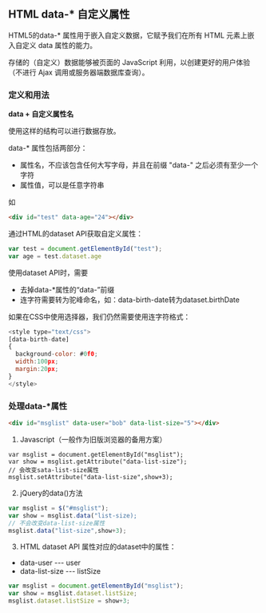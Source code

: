## HTML data-* 自定义属性
HTML5的data-* 属性用于嵌入自定义数据，它赋予我们在所有 HTML 元素上嵌入自定义 data 属性的能力。

存储的（自定义）数据能够被页面的 JavaScript 利用，以创建更好的用户体验（不进行 Ajax 调用或服务器端数据库查询）。
### 定义和用法

**data + 自定义属性名**

使用这样的结构可以进行数据存放。

data-* 属性包括两部分：
- 属性名，不应该包含任何大写字母，并且在前缀 "data-" 之后必须有至少一个字符
- 属性值，可以是任意字符串

如
```html
<div id="test" data-age="24"></div>
```
通过HTML的dataset API获取自定义属性：
```javascript
var test = document.getElementById("test");
var age = test.dataset.age
```
使用dataset API时，需要
- 去掉data-*属性的“data-”前缀
- 连字符需要转为驼峰命名，如：data-birth-date转为dataset.birthDate

如果在CSS中使用选择器，我们仍然需要使用连字符格式：
```javascript
<style type="text/css">
[data-birth-date]
{ 
  background-color: #0f0;
  width:100px;
  margin:20px;
}
</style>
```

### 处理data-*属性
```html
<div id="msglist" data-user="bob" data-list-size="5"></div>
```

1. Javascript（一般作为旧版浏览器的备用方案）
```javscript
var msglist = document.getElementById("msglist");
var show = msglist.getAttribute("data-list-size");
// 会改变sata-list-size属性
msglist.setAttribute("data-list-size",show+3);
```

2. jQuery的data()方法
```javascript
var msglist = $("#msglist");
var show = msglist.data("list-size);
// 不会改变data-list-size属性
msglist.data("list-size",show+3);
```

3. HTML dataset API
属性对应的dataset中的属性：
- data-user --- user
- data-list-size --- listSize
```javascript
var msglist = document.getElementById("msglist");
var show = msglist.dataset.listSize;
msglist.dataset.listSize = show+3;
```
